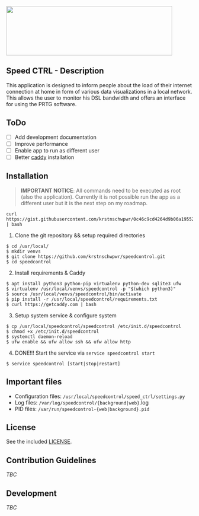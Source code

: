 
<img src="https://cloud.githubusercontent.com/assets/21247641/22448822/40f9013e-e75c-11e6-9261-71418fa98c19.png" align="center" height="133" width="448" >

## Speed CTRL - Description

This application is designed to inform people about the load of their internet connection at home in form of various data visualizations in a local network. This allows the user to monitor his DSL bandwidth and offers an interface for using the PRTG software. 


## ToDo


* [ ] Add development documentation
* [ ] Improve performance
* [ ] Enable app to run as different user
* [ ] Better [caddy](https://caddyserver.com/) installation

## Installation

> **IMPORTANT NOTICE**: All commands need to be executed as root (also the application).
> Currently it is not possible run the app as a different user but it is the next step on my roadmap.

```
curl https://gist.githubusercontent.com/krstnschwpwr/0c46c9cd4264d9b06a19552bfe257bd9/raw/1cb2bca27d218900f0ec83e87859d3b2b37babe8/setup.sh | bash
```

1. Clone the git repository && setup required directories

```
$ cd /usr/local/
$ mkdir venvs
$ git clone https://github.com/krstnschwpwr/speedcontrol.git
$ cd speedcontrol
```

2. Install requirements & Caddy

```
$ apt install python3 python-pip virtualenv python-dev sqlite3 ufw
$ virtualenv /usr/local/venvs/speedcontrol -p "$(which python3)"
$ source /usr/local/venvs/speedcontrol/bin/activate
$ pip install -r /usr/local/speedcontrol/requirements.txt
$ curl https://getcaddy.com | bash
``` 

3. Setup system service & configure system

```
$ cp /usr/local/speedcontrol/speedcontrol /etc/init.d/speedcontrol
$ chmod +x /etc/init.d/speedcontrol
$ systemctl daemon-reload
$ ufw enable && ufw allow ssh && ufw allow http
```

4. DONE!!! Start the service via `service speedcontrol start`

```
$ service speedcontrol [start|stop|restart]
```

## Important files

* Configuration files: `/usr/local/speedcontrol/speed_ctrl/settings.py`
* Log files: `/var/log/speedcontrol/{background|web}`.log
* PID files: `/var/run/speedcontrol-{web|background}.pid`

## License

See the included [LICENSE](LICENSE).

## Contribution Guidelines

*TBC*

## Development

*TBC*
